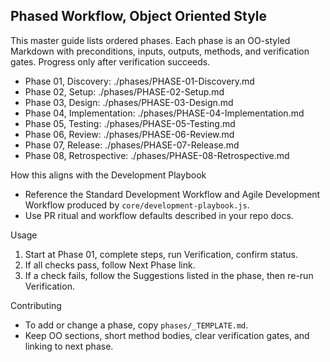 ## Phased Workflow, Object Oriented Style

This master guide lists ordered phases. Each phase is an OO-styled Markdown with preconditions, inputs, outputs, methods, and verification gates. Progress only after verification succeeds.

- Phase 01, Discovery: ./phases/PHASE-01-Discovery.md
- Phase 02, Setup: ./phases/PHASE-02-Setup.md
- Phase 03, Design: ./phases/PHASE-03-Design.md
- Phase 04, Implementation: ./phases/PHASE-04-Implementation.md
- Phase 05, Testing: ./phases/PHASE-05-Testing.md
- Phase 06, Review: ./phases/PHASE-06-Review.md
- Phase 07, Release: ./phases/PHASE-07-Release.md
- Phase 08, Retrospective: ./phases/PHASE-08-Retrospective.md

How this aligns with the Development Playbook
- Reference the Standard Development Workflow and Agile Development Workflow produced by `core/development-playbook.js`.
- Use PR ritual and workflow defaults described in your repo docs.

Usage
1) Start at Phase 01, complete steps, run Verification, confirm status.
2) If all checks pass, follow Next Phase link.
3) If a check fails, follow the Suggestions listed in the phase, then re-run Verification.

Contributing
- To add or change a phase, copy `phases/_TEMPLATE.md`.
- Keep OO sections, short method bodies, clear verification gates, and linking to next phase.